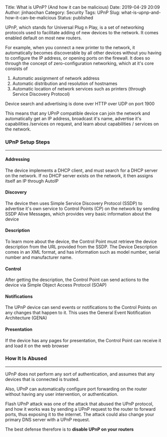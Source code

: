 Title: What is UPnP? (And how it can be malicious)
Date: 2019-04-29 20:09
Author: jinhaochan
Category: Security
Tags: UPnP
Slug: what-is-upnp-and-how-it-can-be-malicious
Status: published

<!-- wp:paragraph -->

UPnP, which stands for Universal Plug n Play, is a set of networking protocols used to facilitate adding of new devices to the network. It comes enabled default on most new routers.

<!-- /wp:paragraph -->

<!-- wp:paragraph -->

For example, when you connect a new printer to the network, it automatically becomes discoverable by all other devices without you having to configure the IP address, or opening ports on the firewall. It does so through the concept of zero-configuration networking, which at it's core consists of

<!-- /wp:paragraph -->

<!-- wp:list {"ordered":true} -->

1.  Automatic assignment of network address
2.  Automatic distribution and resolution of hostnames
3.  Automatic location of network services such as printers (through Service Discovery Protocol)

<!-- /wp:list -->

<!-- wp:paragraph -->

Device search and advertising is done over HTTP over UDP on port 1900

<!-- /wp:paragraph -->

<!-- wp:paragraph -->

This means that any UPnP compatible device can join the network and automatically get an IP address, broadcast it's name, advertise it's capabilities /services on request, and learn about capabilities / services on the network.

<!-- /wp:paragraph -->

<!-- wp:heading {"level":3} -->

### UPnP Setup Steps

<!-- /wp:heading -->

<!-- wp:separator -->

------------------------------------------------------------------------

<!-- /wp:separator -->

</p>
<!-- wp:heading {"level":4} -->

#### Addressing

<!-- /wp:heading -->

<!-- wp:paragraph -->

The device implements a DHCP client, and must search for a DHCP server on the network. If no DHCP server exists on the network, it then assigns itself an IP through AutoIP

<!-- /wp:paragraph -->

<!-- wp:heading {"level":4} -->

#### Discovery

<!-- /wp:heading -->

<!-- wp:paragraph -->

The device then uses Simple Service Discovery Protocol (SSDP) to advertise it's own service to Control Points (CP) on the network by sending SSDP Alive Messages, which provides very basic information about the device

<!-- /wp:paragraph -->

<!-- wp:heading {"level":4} -->

#### Description

<!-- /wp:heading -->

<!-- wp:paragraph -->

To learn more about the device, the Control Point must retrieve the device description from the URL provided from the SSDP. The Device Description comes in an XML format, and has information such as model number, serial number and manufacturer name.

<!-- /wp:paragraph -->

<!-- wp:heading {"level":4} -->

#### Control

<!-- /wp:heading -->

<!-- wp:paragraph -->

After getting the description, the Control Point can send actions to the device via Simple Object Access Protocol (SOAP)

<!-- /wp:paragraph -->

<!-- wp:heading {"level":4} -->

#### Notifications

<!-- /wp:heading -->

<!-- wp:paragraph -->

The UPnP device can send events or notifications to the Control Points on any changes that happen to it. This uses the General Event Notification Architecture (GENA)

<!-- /wp:paragraph -->

<!-- wp:heading {"level":4} -->

#### Presentation

<!-- /wp:heading -->

<!-- wp:paragraph -->

If the device has any pages for presentation, the Control Point can receive it and load it on the web browser

<!-- /wp:paragraph -->

<!-- wp:heading {"level":3} -->

### How It Is Abused

<!-- /wp:heading -->

<!-- wp:separator -->

------------------------------------------------------------------------

<!-- /wp:separator -->

</p>
<!-- wp:paragraph -->

UPnP does not perform any sort of authentication, and assumes that any devices that is connected is trusted.

<!-- /wp:paragraph -->

<!-- wp:paragraph -->

Also, UPnP can automatically configure port forwarding on the router without having any user intervention, or authentication.

<!-- /wp:paragraph -->

<!-- wp:paragraph -->

Flash UPnP attack was one of the attack that abused the UPnP protocol, and how it works was by sending a UPnP request to the router to forward ports, thus exposing it to the internet. The attack could also change your primary DNS server with a UPnP request.

<!-- /wp:paragraph -->

<!-- wp:paragraph -->

The best defense therefore is to **disable UPnP on your routers**

<!-- /wp:paragraph -->
